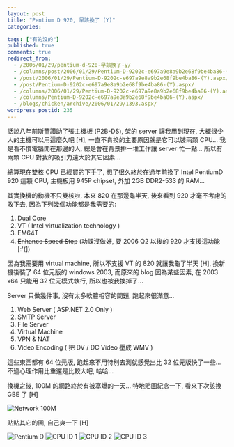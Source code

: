 ```yaml
---
layout: post
title: "Pentium D 920, 早該換了 (Y)"
categories:

tags: ["有的沒的"]
published: true
comments: true
redirect_from:
  - /2006/01/29/pentium-d-920-早該換了-y/
  - /columns/post/2006/01/29/Pentium-D-9202c-e697a9e8a9b2e68f9be4ba86-(Y).aspx/
  - /post/2006/01/29/Pentium-D-9202c-e697a9e8a9b2e68f9be4ba86-(Y).aspx/
  - /post/Pentium-D-9202c-e697a9e8a9b2e68f9be4ba86-(Y).aspx/
  - /columns/2006/01/29/Pentium-D-9202c-e697a9e8a9b2e68f9be4ba86-(Y).aspx/
  - /columns/Pentium-D-9202c-e697a9e8a9b2e68f9be4ba86-(Y).aspx/
  - /blogs/chicken/archive/2006/01/29/1393.aspx/
wordpress_postid: 235
---
```


話說八年前斯董讚助了張主機板 (P2B-DS), 架的 server 讓我用到現在, 大概很少人的主機可以用這麼久吧 [H], 一直不肯換的主要原因就是它可以裝兩顆 CPU... 我是看不慣電腦閒在那邊的人, 總是會在背景排一堆工作讓 server 忙一點... 所以有兩顆 CPU 對我的吸引力遠大於其它因素...

總算現在雙核 CPU 已經買的下手了, 想了很久終於在過年前換了 Intel PentiumD 920 這顆 CPU, 主機板用 945P chipset, 外加 2GB DDR2-533 的 RAM...

其實換機的動機不只雙核啦, 本來 820 在那邊龜半天, 後來看到 920 才毫不考慮的敗下去, 因為下列幾個功能都是我需要的:

<!--more-->

1. Dual Core 
2. VT ( Intel virtualization technology ) 
3. EM64T 
4. ~~Enhance Speed Step~~ (功課沒做好, 要 2006 Q2 以後的 920 才支援這功能 [:'(])

因為我需要用 virtual machine, 所以不支援 VT 的 820 就讓我龜了半天 [H], 換新機後裝了 64 位元版的 windows 2003, 而原來的 blog 因為某些因素, 在 2003 x64 只能用 32 位元模式執行, 所以也被我換掉了...

Server 只做幾件事, 沒有太多軟體相容的問題, 跑起來很滿意...

1. Web Server ( ASP.NET 2.0 Only ) 
2. SMTP Server 
3. File Server 
4. Virtual Machine 
5. VPN & NAT 
6. Video Encoding ( 把 DV / DC Video 壓成 WMV )

這些東西都有 64 位元版, 跑起來不用特別去測就感覺出比 32 位元版快了一些... 不過心理作用比重還是比較大吧, 哈哈...

換機之後, 100M 的網路終於有被塞爆的一天... 特地貼圖紀念一下, 看來下次該換 GBE 了 [H]

![Network 100M](/wp-content/be-files/network-100.gif)

貼貼其它的圖, 自己爽一下 [H]

![Pentium D](/wp-content/be-files/PentiumD.gif)
![CPU ID 1](/wp-content/be-files/CPUID_01.gif)
![CPU ID 2](/wp-content/be-files/CPUID_02.gif)
![CPU ID 3](/wp-content/be-files/CPUID_03.gif)
